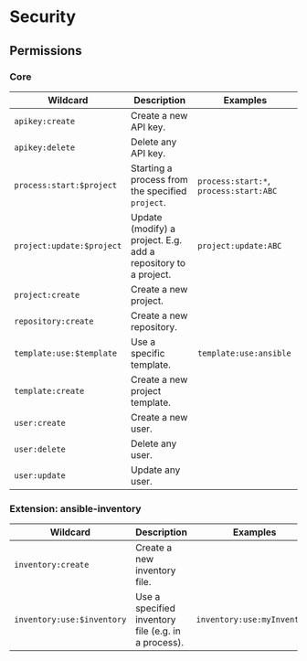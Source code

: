 # Security

## Permissions

### Core

| Wildcard                  | Description                                                    | Examples                               |
|---------------------------|----------------------------------------------------------------|----------------------------------------|
| `apikey:create`           | Create a new API key.                                          |                                        |
| `apikey:delete`           | Delete any API key.                                            |                                        |
| `process:start:$project`  | Starting a process from the specified `project`.               | `process:start:*`, `process:start:ABC` |
| `project:update:$project` | Update (modify) a project. E.g. add a repository to a project. | `project:update:ABC`                   |
| `project:create`          | Create a new project.                                          |                                        |
| `repository:create`       | Create a new repository.                                       |                                        |
| `template:use:$template`  | Use a specific template.                                       | `template:use:ansible`                 |
| `template:create`         | Create a new project template.                                 |                                        |
| `user:create`             | Create a new user.                                             |                                        |
| `user:delete`             | Delete any user.                                               |                                        |
| `user:update`             | Update any user.                                               |                                        |

### Extension: ansible-inventory

| Wildcard                      | Description                                                    | Examples                    |
|-------------------------------|----------------------------------------------------------------|-----------------------------|
| `inventory:create`            | Create a new inventory file.                                   |                             |
| `inventory:use:$inventory`    | Use a specified inventory file (e.g. in a process).            | `inventory:use:myInventory` |
